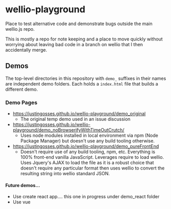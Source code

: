 # wellio-playground
Place to test alternative code and demonstrate bugs outside the main wellio.js repo.

This is mostly a repo for note keeping and a place to move quickly without worrying about leaving bad code in a branch on wellio that I then accidentally merge.

## Demos

The top-level directories in this repository with `demo_` suffixes in their names are independent demo folders. Each holds a `index.html` file that builds a different demo.

### Demo Pages
- https://justingosses.github.io/wellio-playground/demo_original
  - The original temp demo used in an issue discussion
- https://justingosses.github.io/wellio-playground/demo_noBrowserifyWithTimeOutCrutch/
  - Uses node modules installed in local environment via npm (Node Package Manager) but doesn't use any build tooling otherwise.
- https://justingosses.github.io/wellio-playground/demo_pureFrontEnd
  - Doesn't require use of any build tooling, npm, etc. Everything is 100% front-end vanilla JavaScript. Leverages require to load wellio. Uses Jquery's AJAX to load the file as it is a robust choice that doesn't require any particular format then uses wellio to convert the resulting string into wellio standard JSON.

#### Future demos...
- Use create react app.... this one in progress under demo_react folder
- Use vue